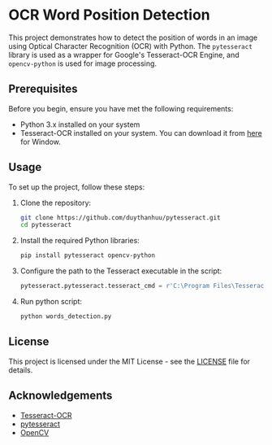 # OCR Word Position Detection

This project demonstrates how to detect the position of words in an image using Optical Character Recognition (OCR) with Python. The `pytesseract` library is used as a wrapper for Google's Tesseract-OCR Engine, and `opencv-python` is used for image processing.

## Prerequisites

Before you begin, ensure you have met the following requirements:

- Python 3.x installed on your system
- Tesseract-OCR installed on your system. You can download it from [here](https://github.com/UB-Mannheim/tesseract/wiki) for Window.

## Usage

To set up the project, follow these steps:

1. Clone the repository:
    ```sh
    git clone https://github.com/duythanhuu/pytesseract.git
    cd pytesseract 
    ```

2. Install the required Python libraries:
    ```sh
    pip install pytesseract opencv-python
    ```

3. Configure the path to the Tesseract executable in the script:
    ```python
    pytesseract.pytesseract.tesseract_cmd = r'C:\Program Files\Tesseract-OCR\tesseract.exe'
    ```
4. Run python script:
    ```python
    python words_detection.py
    ```

## License

This project is licensed under the MIT License - see the [LICENSE](LICENSE) file for details.

## Acknowledgements

- [Tesseract-OCR](https://github.com/tesseract-ocr/tesseract)
- [pytesseract](https://github.com/madmaze/pytesseract)
- [OpenCV](https://opencv.org/)

